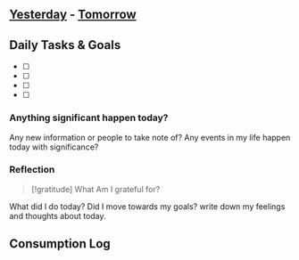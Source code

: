 ## [Yesterday](<% tp.date.yesterday() %>) - [Tomorrow](<% tp.date.tomorrow() %>)

## Daily Tasks & Goals 

- [ ] 
- [ ] 
- [ ] 
- [ ] 

### Anything significant happen today?

Any new information or people to take note of?  Any events in my life happen today with significance?

### Reflection

> [!gratitude] What Am I grateful for?
> 

What did I do today?  Did I move towards my goals? write down my feelings and thoughts about today.



## Consumption Log